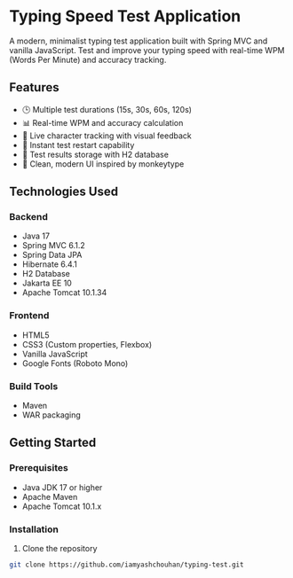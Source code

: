 # Typing Speed Test Application

A modern, minimalist typing test application built with Spring MVC and vanilla JavaScript. Test and improve your typing speed with real-time WPM (Words Per Minute) and accuracy tracking.

## Features

- 🕒 Multiple test durations (15s, 30s, 60s, 120s)
- 📊 Real-time WPM and accuracy calculation
- 🎯 Live character tracking with visual feedback
- 🔄 Instant test restart capability
- 💾 Test results storage with H2 database
- 🎨 Clean, modern UI inspired by monkeytype

## Technologies Used

### Backend
- Java 17
- Spring MVC 6.1.2
- Spring Data JPA
- Hibernate 6.4.1
- H2 Database
- Jakarta EE 10
- Apache Tomcat 10.1.34

### Frontend
- HTML5
- CSS3 (Custom properties, Flexbox)
- Vanilla JavaScript
- Google Fonts (Roboto Mono)

### Build Tools
- Maven
- WAR packaging

## Getting Started

### Prerequisites
- Java JDK 17 or higher
- Apache Maven
- Apache Tomcat 10.1.x

### Installation

1. Clone the repository
```bash
git clone https://github.com/iamyashchouhan/typing-test.git
